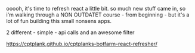 ooooh, it's time to refresh react a little bit. so much new stuff came in, so i'm walking through a NON OUTDATET course - from beginning - but it's a lot of fun building this small nonsens apps.

2 different - simple - api calls
and an awesome filter

https://cptplank.github.io/cptplanks-botfarm-react-refresher/
